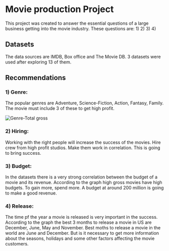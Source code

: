  # Movie production Project 
 
 This project was created to answer the essential questions of a large business getting into the movie industry. These questions are:
 1)
 2)
 3)
 4)
 
  ## Datasets
 
 The data sources are IMDB, Box office and The Movie DB. 3 datasets were used after exploring 13 of them.
 
 
 
 ## Recommendations
 
 ### 1) Genre:
 
 The popular genres are Adventure, Science-Fiction, Action, Fantasy, Family. The movie must include 3 of these to get high profit.
 
 ![Genre-Total gross](http://localhost:8892/view/Genre-Total%20Gross.png)
 

 ### 2) Hiring: 
 
 Working with the right people will increase the success of the movies. Hire crew from high profit studios. Make them work in correlation. This is going to bring success.
 
 
 
 ### 3) Budget:
 
 In the datasets there is a very strong correlation between the budget of a movie and its revenue. According to the graph high gross movies have high budgets. To gain more, spend more. A budget at around 200 million is going to make a good revenue.
 
 
 
 ### 4) Release:
 
 The time pf the year a movie is released is very important in the success. According to the graph the best 3 months to release a movie in US are December, June, May and November. Best moths to release a movie in the world are June and December. But is it necessary to get more information about the seasons, holidays and some other factors affecting the movie customers.
 
 